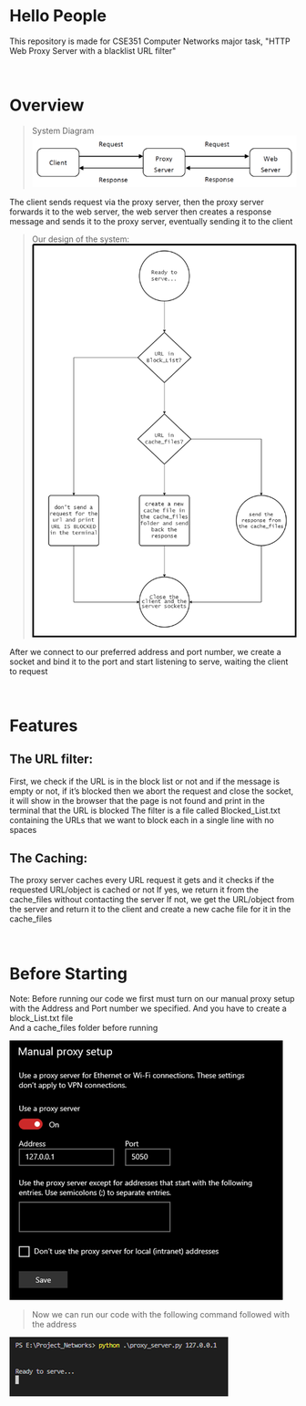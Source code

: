 # Hello People

This repository is made for CSE351 Computer Networks major task, "HTTP Web Proxy Server with a blacklist URL filter"

<br/>

# Overview
> System Diagram
![This is an image](pics/sys.png)

The client sends request via the proxy server, then the proxy server forwards it to the web server, 
the web server then creates a response message and sends it to the proxy server, eventually 
sending it to the client 

> Our design of the system:
![This is an image](pics/MyProxyServer.drawio.png)

After we connect to our preferred address and port number, we create a socket and bind it to the port and start listening to serve, waiting the client to request

<br/>

# Features
## The URL filter:
First, we check if the URL is in the block list or not and if the message is empty or not, if it’s blocked then we abort the request and close the socket, it will show in the browser that the page is not found and print in the terminal that the URL is blocked
The filter is a file called Blocked_List.txt containing the URLs that we want to block each in a single line with no spaces

## The Caching:
The proxy server caches every URL request it gets and it checks if the requested URL/object is cached or not
If yes, we return it from the cache_files without contacting the server
If not, we get the URL/object from the server and return it to the client and create a new cache file for it in the cache_files

<br/>

# Before Starting

>
Note: 
Before running our code we first must turn on our manual proxy setup with the Address and Port number we specified.
And you have to create a block_List.txt file  
And a cache_files folder before running 

![This is an image](pics/settings.png)

>Now we can run our code with the following command followed with the address

![This is an image](pics/start.png)